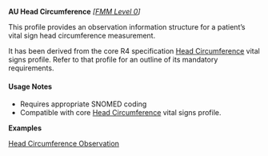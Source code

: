 **AU Head Circumference** *[[FMM Level 0](guidance.html)]*

This profile provides an observation information structure for a patient’s vital sign head circumference measurement.

It has been derived from the core R4 specification [Head Circumference](http://hl7.org/fhir/StructureDefinition/headcircum) vital signs profile. 
Refer to that profile for an outline of its mandatory requirements.


#### Usage Notes
* Requires appropriate SNOMED coding
* Compatible with core [Head Circumference](http://hl7.org/fhir/StructureDefinition/headcircum) vital signs profile.

**Examples**

[Head Circumference Observation](Observation-headcircum-example0.html)